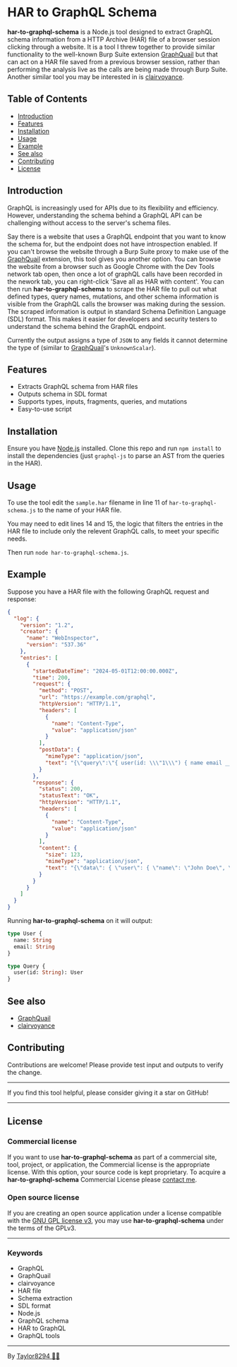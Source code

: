 # HAR to GraphQL Schema

**har-to-graphql-schema** is a Node.js tool designed to extract GraphQL schema information from a HTTP Archive (HAR) file of a browser session clicking through a website. It is a tool I threw together to provide similar functionality to the well-known Burp Suite extension [GraphQuail](https://github.com/forcesunseen/graphquail) but that can act on a HAR file saved from a previous browser session, rather than performing the analysis live as the calls are being made through Burp Suite. Another similar tool you may be interested in is [clairvoyance](https://github.com/nikitastupin/clairvoyance).

## Table of Contents

- [Introduction](#introduction)
- [Features](#features)
- [Installation](#installation)
- [Usage](#usage)
- [Example](#example)
- [See also](#seealso)
- [Contributing](#contributing)
- [License](#license)

## Introduction

GraphQL is increasingly used for APIs due to its flexibility and efficiency. However, understanding the schema behind a GraphQL API can be challenging without access to the server's schema files.

Say there is a website that uses a GraphQL endpoint that you want to know the schema for, but the endpoint does not have introspection enabled. If you can't browse the website through a Burp Suite proxy to make use of the [GraphQuail](https://github.com/forcesunseen/graphquail) extension, this tool gives you another option. You can browse the website from a browser such as Google Chrome with the Dev Tools network tab open, then once a lot of graphQL calls have been recorded in the nework tab, you can right-click 'Save all as HAR with content'. You can then run **har-to-graphql-schema** to scrape the HAR file to pull out what defined types, query names, mutations, and other schema information is visible from the GraphQL calls the browser was making during the session. The scraped information is output in standard Schema Definition Language (SDL) format. This makes it easier for developers and security testers to understand the schema behind the GraphQL endpoint.

Currently the output assigns a type of `JSON` to any fields it cannot determine the type of (similar to [GraphQuail](https://github.com/forcesunseen/graphquail)'s `UnknownScalar`).

## Features

- Extracts GraphQL schema from HAR files
- Outputs schema in SDL format
- Supports types, inputs, fragments, queries, and mutations
- Easy-to-use script

## Installation

Ensure you have [Node.js](https://nodejs.org/) installed. Clone this repo and run `npm install` to install the dependencies (just `graphql-js` to parse an AST from the queries in the HAR).

## Usage

To use the tool edit the `sample.har` filename in line 11 of `har-to-graphql-schema.js` to the name of your HAR file.

You may need to edit lines 14 and 15, the logic that filters the entries in the HAR file to include only the relevent GraphQL calls, to meet your specific needs.

Then run `node har-to-graphql-schema.js`.

## Example

Suppose you have a HAR file with the following GraphQL request and response:

```json
{
  "log": {
    "version": "1.2",
    "creator": {
      "name": "WebInspector",
      "version": "537.36"
    },
    "entries": [
      {
        "startedDateTime": "2024-05-01T12:00:00.000Z",
        "time": 200,
        "request": {
          "method": "POST",
          "url": "https://example.com/graphql",
          "httpVersion": "HTTP/1.1",
          "headers": [
            {
              "name": "Content-Type",
              "value": "application/json"
            }
          ],
          "postData": {
            "mimeType": "application/json",
            "text": "{\"query\":\"{ user(id: \\\"1\\\") { name email __typename } }\"}"
          }
        },
        "response": {
          "status": 200,
          "statusText": "OK",
          "httpVersion": "HTTP/1.1",
          "headers": [
            {
              "name": "Content-Type",
              "value": "application/json"
            }
          ],
          "content": {
            "size": 123,
            "mimeType": "application/json",
            "text": "{\"data\": { \"user\": { \"name\": \"John Doe\", \"email\": \"john.doe@example.com\", \"__typename\": \"User\" } }}"
          }
        }
      }
    ]
  }
}
```

Running **har-to-graphql-schema** on it will output:

```graphql
type User {
  name: String
  email: String
}

type Query {
  user(id: String): User
}
```

## See also

- [GraphQuail](https://github.com/forcesunseen/graphquail)
- [clairvoyance](https://github.com/nikitastupin/clairvoyance)

## Contributing

Contributions are welcome! Please provide test input and outputs to verify the change.

---

If you find this tool helpful, please consider giving it a star on GitHub!

---

## License

### Commercial license

If you want to use **har-to-graphql-schema** as part of a commercial site, tool, project, or application, the Commercial license is the appropriate license. With this option, your source code is kept proprietary. To acquire a **har-to-graphql-schema** Commercial License please [contact me](https://www.taylrr.co.uk/).

### Open source license

If you are creating an open source application under a license compatible with the [GNU GPL license v3](https://www.gnu.org/licenses/gpl-3.0.html), you may use **har-to-graphql-schema** under the terms of the GPLv3.

---

### Keywords

- GraphQL
- GraphQuail
- clairvoyance
- HAR file
- Schema extraction
- SDL format
- Node.js
- GraphQL schema
- HAR to GraphQL
- GraphQL tools

---

By [Taylor8294 🌈🐻](https://www.taylrr.co.uk/)
